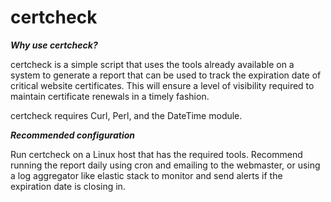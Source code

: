 # certcheck
__*Why use certcheck?*__

certcheck is a simple script that uses the tools already available on a system to generate a report that can be used to track the expiration date of critical website certificates.  This will ensure a level of visibility required to maintain certificate renewals in a timely fashion.

certcheck requires Curl, Perl, and the DateTime module.  

__*Recommended configuration*__

Run certcheck on a Linux host that has the required tools.  Recommend running the report daily using cron and emailing to the webmaster, or using a log aggregator like elastic stack to monitor and send alerts if the expiration date is closing in.
